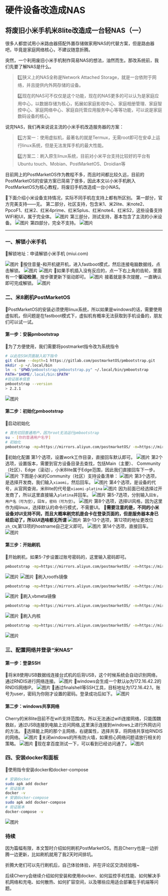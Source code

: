# 硬件设备改造成NAS

## 将废旧小米手机米8lite改造成一台轻NAS（一）

很多人都尝试用小米路由器搭配外置存储做家用NAS的代替方案，但是路由器吧，毕竟是家庭网络核心，不建议随意折腾。

突然，一个利用废旧小米手机制作简易NAS的想法，油然而生。那改系统前，我们先要了解NAS是什么。

> 1️⃣狭义上的NAS全称是Network Attached Storage，就是一台依附于网络，并且提供内外网存储的设备。 
>
> 2️⃣现在的NAS可不仅仅是这个功能，现在的NAS更多的可以认为是家庭应用中心，以数据存储为核心，拓展如家庭影视中心、家庭相册管理、家庭智控中心、家庭网络中心、家庭自托管应用服务中心等等功能，可以说是家庭数码设备的核心。

说完NAS，我们再来说说主流的小米手机改造服务器的方案：

> 1️⃣方案一：使用虚拟机，最著名的就是Termux，无需root即可在安卓上运行linux系统，但是无法发挥手机的最大性能。 
>
> 2️⃣方案二：刷入原生linux系统，目前对小米平台支持比较好的平台有Ubuntu touch、Mobian、PostMarketOS、Droidian等

目前网上的PostMarketOS作为教程不多，而且时间都比较久远，目前的PostMarketOS的安装方案已简易了很多，因此本文以小米手机刷入PostMarketOS为核心教程，将废旧手机改造成一台小NAS。

🔻下面介绍小米设备支持情况，实际不同手机在支持上都有所区别。
第一部分，官方完美支持——无。
第二部分，社区支持，包含米1、米2lite、米note2、PpcoF1、红米2、红米4prime、红米5plus、红米note4、红米S2，这些设备支持WIFI和UI，属于完全体。
![图片](./硬件设备改造成NAS.assets/640.webp)
第三部分，测试支持，基本包含了主流的小米设备。
![图片](./硬件设备改造成NAS.assets/640-1714911640199-283.webp)
第四部分，完全不支持。
![图片](./硬件设备改造成NAS.assets/640-1714911640199-284.webp)



------



### 一、解锁小米手机

🔻解锁地址：申请解锁小米手机 (miui.com)

![图片](./硬件设备改造成NAS.assets/640-1714911640199-285.webp)
🔻按住音量-和开机键开机，进入fastboot模式，然后连接电脑数据线，点击解锁。
![图片](./硬件设备改造成NAS.assets/640-1714911640199-286.webp)
![图片](./硬件设备改造成NAS.assets/640-1714911640199-287.webp)
🔻如果手机插入没有反应的，点一下右上角的齿轮，里面有一个**驱动检测**，按步骤更新下驱动即可。
![图片](./硬件设备改造成NAS.assets/640-1714911640199-288.webp)
接着就是多次提醒，一直确认即可完成解锁。
![图片](./硬件设备改造成NAS.assets/640-1714911640199-289.webp)



### 二、米8刷机PostMarketOS

🔴PostMarketOS的安装必须使用linux系统，所以如果是windows的话，需要使用虚拟机，但问题是在fastboot模式下，虚拟机有概率无法获取到手机设备的，朋友们可以试一试。

#### 第一步：安装pmbootstrap

🔻为了方便使用，我们需要将postmarket指令改为系统指令



```bash
# 以此在SSH页面敲入如下指令
git clone --depth=1 https://gitlab.com/postmarketOS/pmbootstrap.git
mkdir -p ~/.local/bin
ln -s "$PWD/pmbootstrap/pmbootstrap.py" ~/.local/bin/pmbootstrap
PATH="$HOME/.local/bin:$PATH"
#验证版本信息
pmbootstrap --version
> 2.2.1
```

![图片](./硬件设备改造成NAS.assets/640-1714911640199-290.webp)

#### 第二步：初始化pmbootstrap

🔻启动初始化

```bash
# 首先切回普通用户，因为root无法运行pmbootstrap
su - [你的普通用户名字]
# 初始化
pmbootstrap -mp=https://mirrors.aliyun.com/postmarketOS/ -m=https://mirrors.aliyun.com/alpine/ init
```

🔻初始化配置
第1个选项，设置work工作目录，直接回车默认即可。
![图片](./硬件设备改造成NAS.assets/640-1714911640199-291.webp)
第2个选项，设置版本，需要到官方设备目录去查找，包括Main（主要）、 Community（社区）、Edge（滚动），小米8lite属于Edge范围，因此我们直接回车下一步。
![图片](./硬件设备改造成NAS.assets/640-1714911640199-292.webp)
下图是小米的Community（社区）支持设备清单：
![图片](./硬件设备改造成NAS.assets/640-1714911640199-293.webp)
第3个选项，是选择开发商，我们输入`xiaomi`，然后回车。
![图片](./硬件设备改造成NAS.assets/640-1714911640199-294.webp)
第4个选项，是设备的代号，从官网查询，米8lite的代号是`xiaomi-platina`
![图片](./硬件设备改造成NAS.assets/640-1714911640199-295.webp)
因为前面已经选择过开发商了，所以这里直接输入`platina`并回车。
![图片](./硬件设备改造成NAS.assets/640-1714911640199-296.webp)
第5-7选项，分别输入`回车`，`用户名（可为空）`，`回车`，`密码（可为空）`。
![图片](./硬件设备改造成NAS.assets/640-1714911640200-297.webp)
第8个选项，选择UI风格，因为这里作为纯linux，选择默认的命令行模式，不需要UI。
🔴**需要注意的是，不同的小米设备对UI支持不同，而且大概率刷完机是会卡在登录页面的，但是服务器本身已经启动了，所以UI选啥都无所谓**
![图片](./硬件设备改造成NAS.assets/640-1714911640200-298.webp)
第9-13个选项，第12项的地址更改位`zh_CN`,第13项的hostname自己定义即可。
![图片](./硬件设备改造成NAS.assets/640-1714911640200-299.webp)
第14个选项，直接回车。
![图片](./硬件设备改造成NAS.assets/640-1714911640200-300.webp)

#### 第三步：开始刷机

🔻开始刷机，如果5-7步设置过账号密码的，这里输入密码即可。

```bash
pmbootstrap -mp=https://mirrors.aliyun.com/postmarketOS/ -m=https://mirrors.aliyun.com/alpine/ install
```



![图片](./硬件设备改造成NAS.assets/640-1714911640200-301.webp)
![图片](./硬件设备改造成NAS.assets/640-1714911640200-302.webp)
🔻刷入rootfs镜像

```bash
pmbootstrap -mp=https://mirrors.aliyun.com/postmarketOS/ -m=https://mirrors.aliyun.com/alpine/ flasher flash_rootfs --partition userdata
```


![图片](./硬件设备改造成NAS.assets/640-1714911640200-303.webp)
🔻刷入vbmeta镜像

```bash
pmbootstrap -mp=https://mirrors.aliyun.com/postmarketOS/ -m=https://mirrors.aliyun.com/alpine/ flasher flash_vbmeta
```


![图片](./硬件设备改造成NAS.assets/640-1714911640200-304.webp)
🔻刷入内核

```bash
pmbootstrap -mp=https://mirrors.aliyun.com/postmarketOS/ -m=https://mirrors.aliyun.com/alpine/ flasher flash_kernel
```


![图片](./硬件设备改造成NAS.assets/640-1714911640200-305.webp)



### 三、配置网络并登录“米NAS”

#### 第一步：登录SSH

🔻将米8使用USB数据线连接台式机的后背USB，这个时候系统会自动识别网络，通过RNDIS进行网络连接。
![图片](./硬件设备改造成NAS.assets/640-1714911640200-306.webp)
🔻windows会生成一个默认ip为172.16.42.2的RNDIS网络IP。
![图片](./硬件设备改造成NAS.assets/640-1714911640200-307.webp)
🔻通过finalshell等SSH工具，目标地址为172.16.42.1，账号为user，密码为你刚才设置的密码。登录成功后如下。
![图片](./硬件设备改造成NAS.assets/640-1714911640200-308.webp)

#### 第二步：windows共享网络

Cherry的米8lite目前不在wifi支持范围内，所以无法通过wifi连接网络，只能围魏救赵，通过USB连接到电脑上访问网络,这里演示连接到windows上进行外网访问的方法。
🔻选择能上网的那个主网络，右键属性，选择共享，将网络共享给RNDIS的网络。
![图片](./硬件设备改造成NAS.assets/640-1714911640200-309.webp)
🔻关闭windows的所有防火墙，如果担心网络问题请放行相关的策略。
![图片](./硬件设备改造成NAS.assets/640-1714911640200-310.webp)
🔻现在拿百度测试一下，可以看到已经访问通了。
![图片](./硬件设备改造成NAS.assets/640-1714911640200-311.webp)

### 四、安装docker和面板

🔻使用指令安装docker和docker-compose

```bash
# 安装docker
sudo apk add docker
# 验证版本
docker -v
# 安装docker-compose
sudo apk add docker-compose
# 验证版本
docker-compose -v
```

![图片](./硬件设备改造成NAS.assets/640-1714911640200-312.webp)

### 待续

因为篇幅有限，本文暂时介绍如何刷机PostMarketOS。而且Cherry也是一边折腾一边更新，比如刷机就用了我2天时间排坑。

折腾大佬们可以先行刷机后，自己体验体验，并在评论区交流经验哦~

后续Cherry会继续介绍如何安装和使用docker、如何监控手机性能、如何解决手机网络和充电、如何散热、如何扩容空间，以及哪些应用适合部署在手机端等问题。